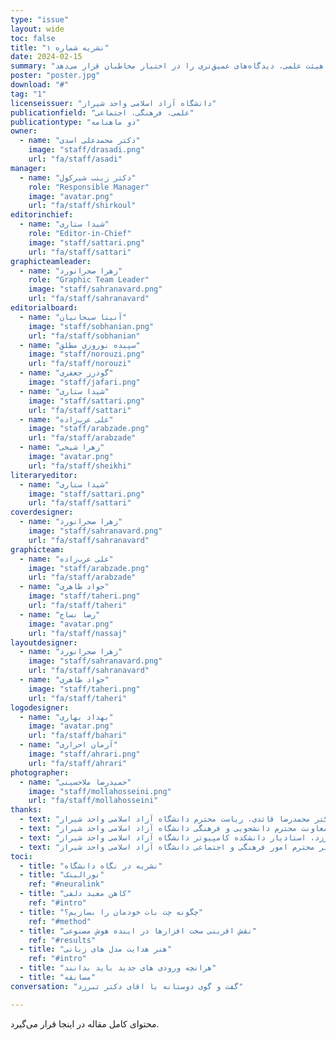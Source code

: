 ```yaml
---
type: "issue" 
layout: wide
toc: false
title: "نشریه شماره ۱"
date: 2024-02-15
summary: "در این شماره، تلاش کرده‌ایم تصویری جامع از تحولات اخیر در حوزه‌ی هوش مصنوعی ارائه دهیم. از بررسی مدل‌های زبانی گرفته تا نقش زیرساخت‌های سخت‌افزاری و روش‌های توسعه‌ی سیستم‌های هوشمند، محتوای این شماره بر مفاهیم کلیدی و کاربردهای نوین این حوزه متمرکز است. همچنین، گفت‌وگو با دکتر تبرزد از اساتید هیئت علمی، دیدگاه‌های عمیق‌تری را در اختیار مخاطبان قرار می‌دهد.\n\n\nدر کنار این مباحث تخصصی، توجه ویژه‌ای به دانشجویان تازه‌وارد داشته‌ایم و راهنمایی کاربردی برای آشنایی با فضای دانشگاه و چالش‌های پیش رو تهیه کرده‌ایم. علاوه بر این، نگاه دانشگاه به نشریه نیز بازتاب داده شده است تا مخاطبان درک بهتری از جایگاه و اهمیت آن داشته باشند."
poster: "poster.jpg"
download: "#"
tag: "1"
licenseissuer: "دانشگاه آزاد اسلامی واحد شیراز"
publicationfield: "علمی، فرهنگی، اجتماعی"
publicationtype: "دو ماهنامه"
owner:
  - name: "دکتر محمدعلی اسدی"
    image: "staff/drasadi.png"
    url: "fa/staff/asadi"
manager:
  - name: "دکتر زینب شیرکول"
    role: "Responsible Manager"
    image: "avatar.png"
    url: "fa/staff/shirkoul"
editorinchief:
  - name: "شیدا ستاری"
    role: "Editor-in-Chief"
    image: "staff/sattari.png"
    url: "fa/staff/sattari"
graphicteamleader:
  - name: "زهرا صحرانورد"
    role: "Graphic Team Leader"
    image: "staff/sahranavard.png"
    url: "fa/staff/sahranavard"
editorialboard:
  - name: "آنیتا سبحانیان"
    image: "staff/sobhanian.png"
    url: "fa/staff/sobhanian"
  - name: "سپیده نوروزی مطلق"
    image: "staff/norouzi.png"
    url: "fa/staff/norouzi"
  - name: "گودرز جعفری"
    image: "staff/jafari.png"
  - name: "شیدا ستاری"
    image: "staff/sattari.png"
    url: "fa/staff/sattari"
  - name: "علی عرب‌زاده"
    image: "staff/arabzade.png"
    url: "fa/staff/arabzade"
  - name: "زهرا شیخی"
    image: "avatar.png"
    url: "fa/staff/sheikhi"
literaryeditor:
  - name: "شیدا ستاری"
    image: "staff/sattari.png"
    url: "fa/staff/sattari"
coverdesigner:
  - name: "زهرا صحرانورد"
    image: "staff/sahranavard.png"
    url: "fa/staff/sahranavard"
graphicteam:
  - name: "علی عرب‌زاده"
    image: "staff/arabzade.png"
    url: "fa/staff/arabzade"
  - name: "جواد طاهری"
    image: "staff/taheri.png"
    url: "fa/staff/taheri"
  - name: "رضا نساج"
    image: "avatar.png"
    url: "fa/staff/nassaj"
layoutdesigner:
  - name: "زهرا صحرانورد"
    image: "staff/sahranavard.png"
    url: "fa/staff/sahranavard"
  - name: "جواد طاهری"
    image: "staff/taheri.png"
    url: "fa/staff/taheri"
logodesigner:
  - name: "بهداد بهاری"
    image: "avatar.png"
    url: "fa/staff/bahari"
  - name: "آرمان احراری"
    image: "staff/ahrari.png"
    url: "fa/staff/ahrari"
photographer:
  - name: "حمیدرضا ملاحسینی"
    image: "staff/mollahosseini.png"
    url: "fa/staff/mollahosseini"
thanks:
  - text: "دکتر محمدرضا قائدی،‌ ریاست محترم دانشگاه آزاد اسلامی واحد شیراز"
  - text: "دکتر علیرضا بیابان‌نورد، معاونت محترم دانشجویی و فرهنگی دانشگاه آزاد اسلامی واحد شیراز"
  - text: "دکتر محمدعلی تبرزد، استادیار دانشکده کامپیوتر دانشگاه آزاد اسلامی واحد شیراز"
  - text: "مهندس اسماعیل خادمی، مدیر محترم امور فرهنگی و اجتماعی دانشگاه آزاد اسلامی واحد شیراز"
toci:
  - title: "نشریه در نگاه دانشگاه"
  - title: "نورالینک"
    ref: "#neuralink"
  - title: "کاهن معبد دلفی"
    ref: "#intro"
  - title: "چگونه چت بات خودمان را بسازیم؟"
    ref: "#method"
  - title: "نقش افرینی سخت افزارها در اینده هوش مصنوعی"
    ref: "#results"
  - title: "هنر هدایت مدل های زبانی"
    ref: "#intro"
  - title: "هرانچه ورودی های جدید باید بدانند"
  - title: "مسابقه" 
conversation: "گفت و گوی دوستانه با اقای دکتر تبرزد"

---
```

محتوای کامل مقاله در اینجا قرار می‌گیرد.
